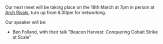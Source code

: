 Our next meet will be taking place on the 18th March at 7pm in person at [Arch Rivals](https://g.page/Archpub), turn up from 6.30pm for networking.

Our speaker will be:

*  Ben Folland, with their talk "Beacon Harvest: Conquering Cobalt Strike at Scale"
